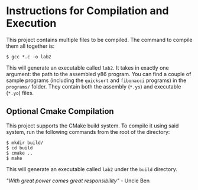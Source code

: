 Instructions for Compilation and Execution
==========================================

This project contains multiple files to be compiled. The command to compile them all together is:

```
$ gcc *.c -o lab2
```

This will generate an executable called `lab2`. It takes in exactly one argument: the path to the assembled y86 program. You can find a couple of sample programs (including the `quicksort` and `fibonacci` programs) in the `programs/` folder. They contain both the assembly (`*.ys`) and executable (`*.yo`) files.

Optional Cmake Compilation
--------------------------

This project supports the CMake build system. To compile it using said system, run the following commands from the root of the directory:
```
$ mkdir build/
$ cd build
$ cmake ..
$ make
```

This will generate an executable called `lab2` under the `build` directory.

*"With great power comes great responsibility"* - Uncle Ben
